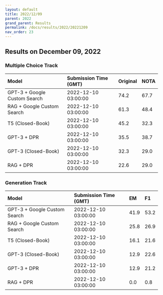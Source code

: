 ```yaml
---
layout: default
title: 2022/12/09
parent: 2022
grand_parent: Results
permalink: /docs/results/2022/20221209
nav_order: 23
---
```


## Results on December 09, 2022

### Multiple Choice Track

| Model        | Submission Time (GMT) | Original | NOTA | 
|:-------------|:---------|:---------|:-----|
|GPT-3 + Google Custom Search|2022-12-10 03:00:00|74.2|67.7|
|RAG + Google Custom Search|2022-12-10 03:00:00|61.3|48.4|
|T5 (Closed-Book)|2022-12-10 03:00:00|45.2|32.3|
|GPT-3 + DPR|2022-12-10 03:00:00|35.5|38.7|
|GPT-3 (Closed-Book)|2022-12-10 03:00:00|32.3|29.0|
|RAG + DPR|2022-12-10 03:00:00|22.6|29.0|



### Generation Track

| Model        | Submission Time (GMT) | EM | F1 | 
|:-------------|:---------|:---------|:-----|
|GPT-3 + Google Custom Search|2022-12-10 03:00:00|41.9|53.2|
|RAG + Google Custom Search|2022-12-10 03:00:00|25.8|26.9|
|T5 (Closed-Book)|2022-12-10 03:00:00|16.1|21.6|
|GPT-3 (Closed-Book)|2022-12-10 03:00:00|12.9|22.6|
|GPT-3 + DPR|2022-12-10 03:00:00|12.9|21.2|
|RAG + DPR|2022-12-10 03:00:00|0.0|0.8|

